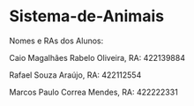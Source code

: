 # Sistema-de-Animais

Nomes e RAs dos Alunos:

Caio Magalhães Rabelo Oliveira, RA: 422139884

Rafael Souza Araújo, RA: 422112554

Marcos Paulo Correa Mendes, RA: 422222331
